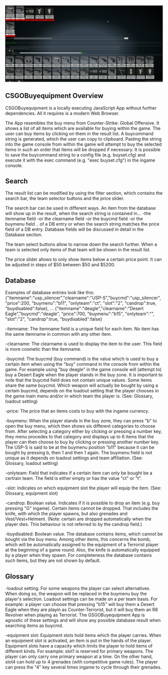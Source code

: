 ![App Screenshot](https://github.com/ulfstottmeister/gobuyequip/blob/master/design%20screenshots/2019-07-30%2011_59_13-Window.png)

CSGOBuyequipment Overview
------------------------

CSGOBuyequipment is a locally executing JavaScript App without further dependencies.
All it requires is a modern Web Browser.

The App resembles the buy menu from Counter-Strike: Global Offensive.
It shows a list of all items which are available for buying within the game.
The user can buy items by clicking on them in the result list.
A buycommand string is generated, which the user can copy to clipboard.
Pasting the string into the game console from within the game will attempt to
buy the selected items in such an order that items will be dropped if necessary.
It is possible to save the buycommand string to a config file (e.g. buyset.cfg)
and execute it with the exec command (e.g. "exec buyset.cfg") in the ingame console.

Search
-------
The result list can be modified by using the filter section,
which contains the search bar, the team selector buttons and
the price slider.

The search bar can be used in different ways.
An item from the database will show up in the result, when the search string is contained in...
-the itemname field
-or the clearname field
-or the buycmd field
-or the buymenu field
.. of a DB entry
or when the search string matches the price field of a DB entry.
Database fields will be discussed in detail in the Database section.

The team select buttons allow to narrow down the search further.
When a team is selected only items of that team will be shown in the result list.

The price slider allows to only show items below a certain price point.
It can be adjusted in steps of $50 between $50 and $5200.



Database
--------
Examples of database entries look like this:
{"itemname":"usp_silencer","clearname":"USP-S","buycmd":"usp_silencer", "price":200, "buymenu":"b11", "onlyteam":"ct", "slot":"2", "candrop":true, "buydisabled":false},
...
{"itemname":"deagle","clearname":"Desert Eagle","buycmd":"deagle", "price":700, "buymenu":"b15", "onlyteam":"", "slot":"2", "candrop":true, "buydisabled":false}

-itemname: The itemname field is a unique field for each item. No item has the same itemname in common with any other item.

-clearname: The clearname is used to display the item to the user. This field is more cosmetic than the itemname.

-buycmd: The buycmd (buy command) is the value which is used to buy a certain item when using the "buy" command in the console
from within the game. For example using "buy deagle" in the game console will (attempt to) buy a Desert Eagle when the player
stands in the buy zone. It is important to note that the buycmd field does not contain unique values. Some items share the same buycmd.
Which weapon will actually be bought by using a certain buycmd, depends on the loadout setting that the player chooses in the
game main menu and/or  in which team the player is. (See: Glossary, loadout setting)

-price: The price that an items costs to buy with the ingame currency.

-buymenu: When the player stands in the buy zone, they can press "b" to open the buy menu, which then shows six different
categories to choose from. After selecting a category either by clicking or pressing a number key, they menu procedes to
that category and displays up to 6 items that the player can then choose to buy by clicking or pressing another number key.
The USP-S is said to be at the buymenu position "b11" because it can be bought by pressing b, then 1 and then 1 again.
The buymenu field is not unique as it depends on loadout settings and team affiliation. (See: Glossary, loadout setting)

-onlyteam: Field that indicates if a certain item can only be bought be a certrain team. The field is either empty or has the
value "ct" or "t".

-slot: Indicates on which equipment slot the player will equip the item. (See: Glossary, equipment slot)

-candrop: Boolean value. Indicates if it is possible to drop an item (e.g. buy pressing "G" ingame).
Certain items cannot be dropped. That includes the knife, with which the player spawns, but also grenades and Vest/Vest+Helment.
(Note: certain are dropped automatically when the player dies. This behaviour is not referred to by the candrop field.)

-buydisabled: Boolean value. The database contains items, which cannot be bought via the buy menu. Among other items, this concerns
the bomb, which will be automatically assigned to the equipment of a Terrorist player at the beginning of a game round. Also, the knife is automatically equipped by a player when they spawn. For completeness the database contains such items, but they are not
shown by default.

Glossary
--------
-loadout setting: For some weapons the player can select alternatives. When doing so, the weapon will be replaced in the
buymenu buy the player's selection. Loadout settings can be made on a per team basis. For example: a player can choose that
pressing "b15" will buy them a Desert Eagle when they are playin as Counter-Terrorist, but it will buy them an R8 Revolver when
playing as Terrorist. The GSGOBuyequipment App is agnostic of these settings and will show any possible database result when
searching items as buycmd.

-equipment slot: Equipment slots hold items which the player carries. When an equipment slot is activated, an item is put in
the hands of the player. Equipment slots have a capacity which limits the player to hold items of different kinds.
For example: slot1 is reserved for primary weapons. The player can only carry one primary weapon at a time. On the other hand, 
slot4 can hold up to 4 grenades (with competitive game rules). The player can press the "4" key several times ingame to cycle 
through their grenades.
